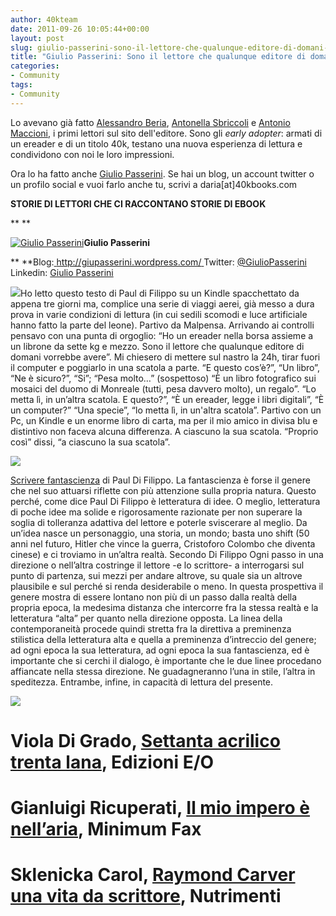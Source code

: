 ```yaml
---
author: 40kteam
date: 2011-09-26 10:05:44+00:00
layout: post
slug: giulio-passerini-sono-il-lettore-che-qualunque-editore-di-domani-vorrebbe-avere
title: "Giulio Passerini: Sono il lettore che qualunque editore di domani vorrebbe avere"
categories:
- Community
tags:
- Community
---
```


Lo avevano già fatto [Alessandro Beria](http://www.40kbooks.com/?s=alessandro+beria), [Antonella Sbriccoli](http://www.40kbooks.com/?s=antonella+sbriccoli) e [Antonio Maccioni](http://www.40kbooks.com/?s=antonio+maccioni), i primi lettori sul sito dell'editore. Sono gli _early adopter_: armati di un ereader e di un titolo 40k, testano una nuova esperienza di lettura e condividono con noi le loro impressioni.

Ora lo ha fatto anche [Giulio Passerini](http://twitter.com/#!/giuliopasserini). Se hai un blog, un account twitter o un profilo social e vuoi farlo anche tu, scrivi a daria[at]40kbooks.com


**STORIE DI LETTORI CHE CI RACCONTANO STORIE DI EBOOK**




**
**


[![Giulio Passerini](http://quarantak.wpengine.com/wp-content/uploads/2011/09/passerini.jpg)](http://quarantak.wpengine.com/wp-content/uploads/2011/09/passerini.jpg)**Giulio Passerini**

** **Blog:[ http://giupasserini.wordpress.com/
](http://giupasserini.wordpress.com/)Twitter: [@GiulioPasserini
](http://twitter.com/#!/giuliopasserini)Linkedin: [Giulio Passerini](http://it.linkedin.com/in/giuliopasserini)








[![](http://quarantak.wpengine.com/wp-content/uploads/2011/09/tag-ereader.jpg)](http://quarantak.wpengine.com/wp-content/uploads/2011/09/tag-ereader.jpg)Ho letto questo testo di Paul di Filippo su un Kindle spacchettato da appena tre giorni ma, complice una serie di viaggi aerei, già messo a dura prova in varie condizioni di lettura (in cui sedili scomodi e luce artificiale hanno fatto la parte del leone). Partivo da Malpensa. Arrivando ai controlli pensavo con una punta di orgoglio: “Ho un ereader nella borsa assieme a un librone da sette kg e mezzo. Sono il lettore che qualunque editore di domani vorrebbe avere”. Mi chiesero di mettere sul nastro la 24h, tirar fuori il computer e poggiarlo in una scatola a parte. “E questo cos’è?”, “Un libro”, “Ne è sicuro?”, “Si”; “Pesa molto…” (sospettoso) “È un libro fotografico sui mosaici del duomo di Monreale (tutti, pesa davvero molto), un regalo”. “Lo metta lì, in un’altra scatola. E questo?”, “È un ereader, legge i libri digitali”, “È un computer?” “Una specie”, “lo metta lì, in un'altra scatola”. Partivo con un Pc, un Kindle e un enorme libro di carta, ma per il mio amico in divisa blu e distintivo non faceva alcuna differenza. A ciascuno la sua scatola. “Proprio così” dissi, “a ciascuno la sua scatola”.


[![](http://quarantak.wpengine.com/wp-content/uploads/2011/09/tag-thebook.jpg)](http://quarantak.wpengine.com/wp-content/uploads/2011/09/tag-thebook.jpg)


[Scrivere fantascienza](http://www.bookrepublic.it/book/9788865860663-scrivere-fantascienza/?utm_source=40kblog&utm_medium=40kpost&utm_campaign=40k) di Paul Di Filippo. La fantascienza è forse il genere che nel suo attuarsi riflette con più attenzione sulla propria natura. Questo perché, come dice Paul Di Filippo è letteratura di idee. O meglio, letteratura di poche idee ma solide e rigorosamente razionate per non superare la soglia di tolleranza adattiva del lettore e poterle sviscerare al meglio. Da un’idea nasce un personaggio, una storia, un mondo; basta uno shift (50 anni nel futuro, Hitler che vince la guerra, Cristoforo Colombo che diventa cinese) e ci troviamo in un’altra realtà. Secondo Di Filippo Ogni passo in una direzione o nell’altra costringe il lettore -e lo scrittore- a interrogarsi sul punto di partenza, sui mezzi per andare altrove, su quale sia un altrove plausibile e sul perché si renda desiderabile o meno. In questa prospettiva il genere mostra di essere lontano non più di un passo dalla realtà della propria epoca, la medesima distanza che intercorre fra la stessa realtà e la letteratura “alta” per quanto nella direzione opposta. La linea della contemporaneità procede quindi stretta fra la direttiva a preminenza stilistica della letteratura alta e quella a preminenza d’intreccio del genere; ad ogni epoca la sua letteratura, ad ogni epoca la sua fantascienza, ed è importante che si cerchi il dialogo, è importante che le due linee procedano affiancate nella stessa direzione. Ne guadagneranno l’una in stile, l’altra in speditezza. Entrambe, infine, in capacità di lettura del presente.




[![](http://quarantak.wpengine.com/wp-content/uploads/2011/09/tag-titles.jpg)](http://quarantak.wpengine.com/wp-content/uploads/2011/09/tag-titles.jpg)


# Viola Di Grado, [Settanta acrilico trenta lana](http://www.bookrepublic.it/book/9788866320012-settanta-acrilico-trenta-lana/?utm_source=40kblog&utm_medium=40kpost&utm_campaign=40k), Edizioni E/O
# Gianluigi Ricuperati, [Il mio impero è nell’aria](http://www.bookrepublic.it/book/9788875213442-il-mio-impero-e-nellaria/?utm_source=40kblog&utm_medium=40kpost&utm_campaign=40k), Minimum Fax
# Sklenicka Carol, [Raymond Carver una vita da scrittore](http://www.bookrepublic.it/book/9788865940945-raymond-carver-una-vita-da-scrittore/?utm_source=40kblog&utm_medium=40kpost&utm_campaign=40k), Nutrimenti
